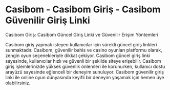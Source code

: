 # Casibom - Casibom Giriş - Casibom Güvenilir Giriş Linki

Casibom Giriş: Casibom Güncel Giriş Linki ve Güvenilir Erişim Yöntemleri

Casibom giriş yapmak isteyen kullanıcılar için sürekli güncel giriş linkleri sunmaktadır. Casibom, güvenilir bahis ve casino oyunları platformu olarak, zengin oyun seçenekleriyle dikkat çekiyor. Casibom güncel giriş linki sayesinde, kullanıcılar hızlı ve güvenli bir şekilde siteye erişebilir. Casibom giriş işlemlerinizde yüksek güvenlik önlemleri ile korunurken, kullanıcı dostu arayüzü sayesinde eğlenceli bir deneyim sunuluyor. Casibom güvenilir giriş linki ile online oyun dünyasında keyifli bir deneyim yaşamak için hemen üye olabilirsiniz.
